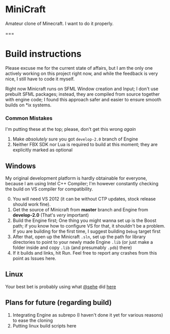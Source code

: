 MiniCraft
=========

Amateur clone of Minecraft. I want to do it properly.

===
# Build instructions #

Please excuse me for the current state of affairs, but I am the only one actively working on this project right now, and while the feedback is very nice, I still have to code it myself.

Right now Minicraft runs on SFML Window creation and Input; I don't use prebuilt SFML packages; instead, they are compiled from source together with engine code; I found this approach safer and easier to ensure smooth builds on *ix systems.

### Common Mistakes ###
I'm putting these at the top; please, don't get this wrong *again*

1. Make *absolutely* sure you got `develop-2.0` branch of Engine
2. Neither FBX SDK nor Lua is required to build at this moment; they are explicitly marked as optional

## Windows ##

My original development platform is hardly obtainable for everyone, because I am using Intel C++ Compiler; I'm however constantly checking the build on VS compiler for compatibility.

0. You will need VS 2012 (it can be without CTP updates, stock release should work fine).
1. Get the source of Minicraft from **master** branch and Engine from **develop-2.0** (That's *very* important)
2. Build the Engine first; One thing you might wanna set up is the Boost path; if you know how to configure VS for that, it shouldn't be a problem. If you are building for the first time, I suggest building `Debug` target first
3. After that, open up the Minicraft `.sln`, set up the path for library directories to point to your newly made Engine `.lib` (or just make a folder inside and copy `.lib` (and presumably `.pdb`) there)
4. If it builds and links, hit Run. Feel free to report any crashes from this point as Issues here.

## Linux ##

Your best bet is probably using what [@sehe](http://stackoverflow.com/users/85371/sehe) did [here](https://github.com/sehe/Bartek)

## Plans for future (regarding build) ##

1. Integrating Engine as subrepo (I haven't done it yet for various reasons) to ease the cloning
2. Putting linux build scripts here
